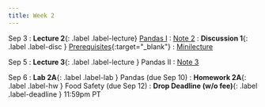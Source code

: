 ```yaml
---
title: Week 2
---
```



Sep 3
: **Lecture 2**{: .label .label-lecture} [Pandas I](lecture/lec02)
    : [Note 2](https://ds100.org/course-notes/pandas_1/pandas_1.html)
: **Discussion 1**{: .label .label-disc } [Prerequisites](https://drive.google.com/file/d/1Z3U5wugtK6dubeWCPKWlM8A8ZCQAI65i/view?usp=sharing){:target="_blank"}
    : [Minilecture](https://youtu.be/qXR-x19KT5w?si=rFeg-ZMmwieZQkml)


Sep 5
: **Lecture 3**{: .label .label-lecture } Pandas II
    : [Note 3](https://ds100.org/course-notes/pandas_2/pandas_2.html)


Sep 6
: **Lab 2A**{: .label .label-lab } Pandas (due Sep 10)
: **Homework 2A**{: .label .label-hw } Food Safety (due Sep 12)
: **Drop Deadline (w/o fee)**{: .label .label-deadline } 11:59pm PT
